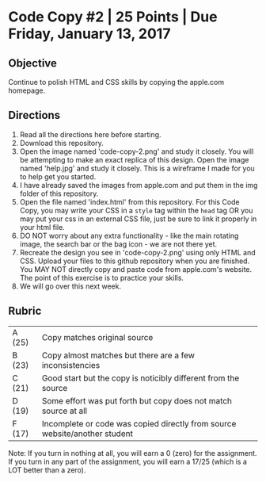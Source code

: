 <h1>Code Copy #2 | 25 Points | Due Friday, January 13, 2017</h1>

<h2>Objective</h2>
<p>Continue to polish HTML and CSS skills by copying the apple.com homepage.</p>

<h2>Directions</h2>
<ol>
  <li>Read all the directions here before starting.</li>
  <li>Download this repository.</li>
  <li>Open the image named 'code-copy-2.png' and study it closely. You will be attempting to make an exact replica of this design. Open the image named 'help.jpg' and study it closely. This is a wireframe I made for you to help get you started.</li>
  <li>I have already saved the images from apple.com and put them in the img folder of this repository.</li>
  <li>Open the file named 'index.html' from this repository. For this Code Copy, you may write your CSS in a <code>style</code> tag within the <code>head</code> tag OR you may put your css in an external CSS file, just be sure to link it properly in your html file.</li>
  <li>DO NOT worry about any extra functionality - like the main rotating image, the search bar or the bag icon - we are not there yet.</li>
  <li>Recreate the design you see in 'code-copy-2.png' using only HTML and CSS. Upload your files to this github repository when you are finished. You MAY NOT directly copy and paste code from apple.com's website. The point of this exercise is to practice your skills.</li>
  <li>We will go over this next week.</li>
</ol>

<h2>Rubric</h2>
<table>
  <tr>
    <td>A (25)</td>
    <td>Copy matches original source</td>
  <tr>  
    <td>B (23)</td>
    <td>Copy almost matches but there are a few inconsistencies</td>
  <tr>  
    <td>C (21)</td>
    <td>Good start but the copy is noticibly different from the source</td>
  <tr>  
    <td>D (19)</td>
    <td>Some effort was put forth but copy does not match source at all</td>
  <tr>  
    <td>F (17)</td>
    <td>Incomplete or code was copied directly from source website/another student</td>
  </tr>
</table>

<p>Note: If you turn in nothing at all, you will earn a 0 (zero) for the assignment. If you turn in any part of the assignment, you will earn a 17/25 (which is a LOT better than a zero).</p>
